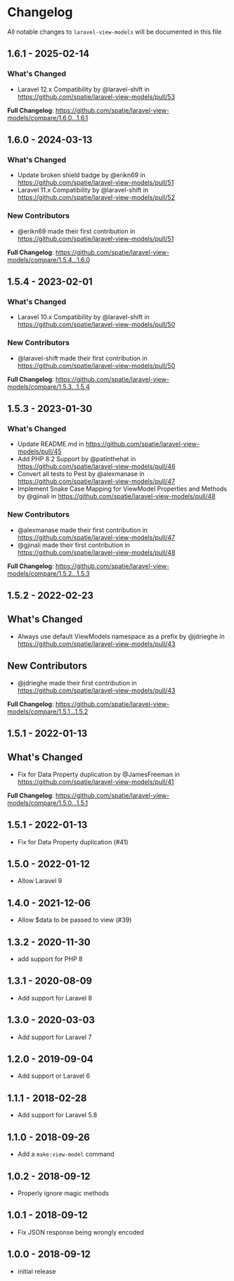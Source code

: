 # Changelog

All notable changes to `laravel-view-models` will be documented in this file

## 1.6.1 - 2025-02-14

### What's Changed

* Laravel 12.x Compatibility by @laravel-shift in https://github.com/spatie/laravel-view-models/pull/53

**Full Changelog**: https://github.com/spatie/laravel-view-models/compare/1.6.0...1.6.1

## 1.6.0 - 2024-03-13

### What's Changed

* Update broken shield badge by @erikn69 in https://github.com/spatie/laravel-view-models/pull/51
* Laravel 11.x Compatibility by @laravel-shift in https://github.com/spatie/laravel-view-models/pull/52

### New Contributors

* @erikn69 made their first contribution in https://github.com/spatie/laravel-view-models/pull/51

**Full Changelog**: https://github.com/spatie/laravel-view-models/compare/1.5.4...1.6.0

## 1.5.4 - 2023-02-01

### What's Changed

- Laravel 10.x Compatibility by @laravel-shift in https://github.com/spatie/laravel-view-models/pull/50

### New Contributors

- @laravel-shift made their first contribution in https://github.com/spatie/laravel-view-models/pull/50

**Full Changelog**: https://github.com/spatie/laravel-view-models/compare/1.5.3...1.5.4

## 1.5.3 - 2023-01-30

### What's Changed

- Update README.md in https://github.com/spatie/laravel-view-models/pull/45
- Add PHP 8.2 Support by @patinthehat in https://github.com/spatie/laravel-view-models/pull/46
- Convert all tests to Pest by @alexmanase in https://github.com/spatie/laravel-view-models/pull/47
- Implement Snake Case Mapping for ViewModel Properties and Methods by @gjinali in https://github.com/spatie/laravel-view-models/pull/48

### New Contributors

- @alexmanase made their first contribution in https://github.com/spatie/laravel-view-models/pull/47
- @gjinali made their first contribution in https://github.com/spatie/laravel-view-models/pull/48

**Full Changelog**: https://github.com/spatie/laravel-view-models/compare/1.5.2...1.5.3

## 1.5.2 - 2022-02-23

## What's Changed

- Always use default ViewModels namespace as a prefix by @jdrieghe in https://github.com/spatie/laravel-view-models/pull/43

## New Contributors

- @jdrieghe made their first contribution in https://github.com/spatie/laravel-view-models/pull/43

**Full Changelog**: https://github.com/spatie/laravel-view-models/compare/1.5.1...1.5.2

## 1.5.1 - 2022-01-13

## What's Changed

- Fix for Data Property duplication by @JamesFreeman in https://github.com/spatie/laravel-view-models/pull/41

**Full Changelog**: https://github.com/spatie/laravel-view-models/compare/1.5.0...1.5.1

## 1.5.1 - 2022-01-13

- Fix for Data Property duplication (#41)

## 1.5.0 - 2022-01-12

- Allow Laravel 9

## 1.4.0 - 2021-12-06

- Allow $data to be passed to view (#39)

## 1.3.2 - 2020-11-30

- add support for PHP 8

## 1.3.1 - 2020-08-09

- Add support for Laravel 8

## 1.3.0 - 2020-03-03

- Add support for Laravel 7

## 1.2.0 - 2019-09-04

- Add support or Laravel 6

## 1.1.1 - 2018-02-28

- Add support for Laravel 5.8

## 1.1.0 - 2018-09-26

- Add a `make:view-model` command

## 1.0.2 - 2018-09-12

- Properly ignore magic methods

## 1.0.1 - 2018-09-12

- Fix JSON response being wrongly encoded

## 1.0.0 - 2018-09-12

- initial release
